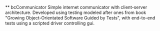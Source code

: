 ** bcCommunicator
Simple internet communicator with client-server architecture. Developed using testing modeled after ones from book "Growing Object-Orientated Software Guided by Tests", with end-to-end tests using a scripted driver controlling gui. 
